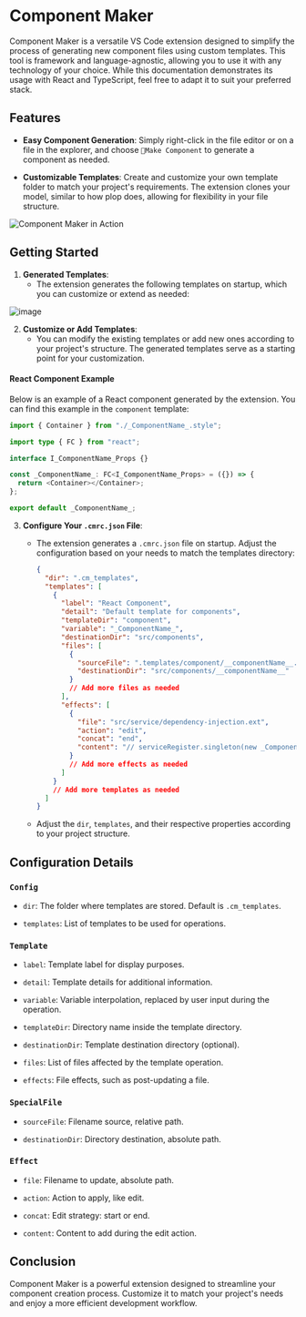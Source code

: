 # Component Maker

Component Maker is a versatile VS Code extension designed to simplify the process of generating new component files using custom templates. This tool is framework and language-agnostic, allowing you to use it with any technology of your choice. While this documentation demonstrates its usage with React and TypeScript, feel free to adapt it to suit your preferred stack.

## Features

- **Easy Component Generation**: Simply right-click in the file editor or on a file in the explorer, and choose `📐Make Component` to generate a component as needed.

- **Customizable Templates**: Create and customize your own template folder to match your project's requirements. The extension clones your model, similar to how plop does, allowing for flexibility in your file structure.

![Component Maker in Action](https://github.com/Ar-mane/component-maker/assets/46249965/663ce682-93ee-4e9b-8597-ee0e4c601df2)

## Getting Started

1. **Generated Templates**:
   - The extension generates the following templates on startup, which you can customize or extend as needed:

![image](https://github.com/Ar-mane/component-maker/assets/46249965/4b9c2c16-77c9-4957-a622-d566992133f8)

2. **Customize or Add Templates**:
   - You can modify the existing templates or add new ones according to your project's structure. The generated templates serve as a starting point for your customization.

#### React Component Example

Below is an example of a React component generated by the extension. You can find this example in the `component` template:

```ts
import { Container } from "./_ComponentName_.style";

import type { FC } from "react";

interface I_ComponentName_Props {}

const _ComponentName_: FC<I_ComponentName_Props> = ({}) => {
  return <Container></Container>;
};

export default _ComponentName_;
```

3. **Configure Your `.cmrc.json` File**:

   - The extension generates a `.cmrc.json` file on startup. Adjust the configuration based on your needs to match the templates directory:

     ```json
     {
       "dir": ".cm_templates",
       "templates": [
         {
           "label": "React Component",
           "detail": "Default template for components",
           "templateDir": "component",
           "variable": "_ComponentName_",
           "destinationDir": "src/components",
           "files": [
             {
               "sourceFile": ".templates/component/__componentName__.style.ts",
               "destinationDir": "src/components/__componentName__"
             }
             // Add more files as needed
           ],
           "effects": [
             {
               "file": "src/service/dependency-injection.ext",
               "action": "edit",
               "concat": "end",
               "content": "// serviceRegister.singleton(new _ComponentName_Service())"
             }
             // Add more effects as needed
           ]
         }
         // Add more templates as needed
       ]
     }
     ```

   - Adjust the `dir`, `templates`, and their respective properties according to your project structure.

## Configuration Details

### `Config`

- `dir`: The folder where templates are stored. Default is `.cm_templates`.

- `templates`: List of templates to be used for operations.

### `Template`

- `label`: Template label for display purposes.

- `detail`: Template details for additional information.

- `variable`: Variable interpolation, replaced by user input during the operation.

- `templateDir`: Directory name inside the template directory.

- `destinationDir`: Template destination directory (optional).

- `files`: List of files affected by the template operation.

- `effects`: File effects, such as post-updating a file.

### `SpecialFile`

- `sourceFile`: Filename source, relative path.

- `destinationDir`: Directory destination, absolute path.

### `Effect`

- `file`: Filename to update, absolute path.

- `action`: Action to apply, like edit.

- `concat`: Edit strategy: start or end.

- `content`: Content to add during the edit action.

## Conclusion

Component Maker is a powerful extension designed to streamline your component creation process. Customize it to match your project's needs and enjoy a more efficient development workflow.
